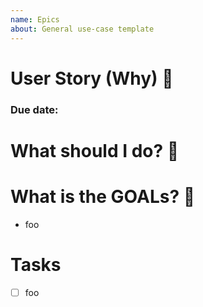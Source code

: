 ```yaml
---
name: Epics
about: General use-case template
---
```


# User Story (Why) 📑

### Due date:

# What should I do? 🤔

# What is the GOALs? 🤩

- foo

# Tasks

- [ ] foo
